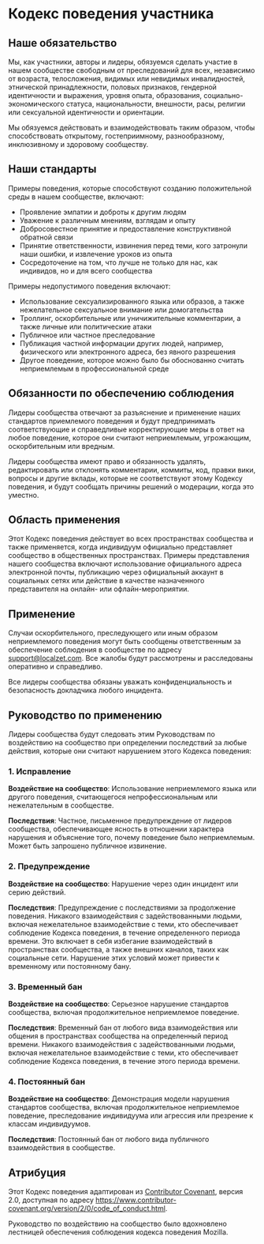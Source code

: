 # Кодекс поведения участника

## Наше обязательство

Мы, как участники, авторы и лидеры, обязуемся сделать участие в нашем сообществе свободным от преследований для всех, независимо от возраста, телосложения, видимых или невидимых инвалидностей, этнической принадлежности, половых признаков, гендерной идентичности и выражения, уровня опыта, образования, социально-экономического статуса, национальности, внешности, расы, религии или сексуальной идентичности и ориентации.

Мы обязуемся действовать и взаимодействовать таким образом, чтобы способствовать открытому, гостеприимному, разнообразному, инклюзивному и здоровому сообществу.

## Наши стандарты

Примеры поведения, которые способствуют созданию положительной среды в нашем сообществе, включают:

* Проявление эмпатии и доброты к другим людям
* Уважение к различным мнениям, взглядам и опыту
* Добросовестное принятие и предоставление конструктивной обратной связи
* Принятие ответственности, извинения перед теми, кого затронули наши ошибки, и извлечение уроков из опыта
* Сосредоточение на том, что лучше не только для нас, как индивидов, но и для всего сообщества

Примеры недопустимого поведения включают:

* Использование сексуализированного языка или образов, а также нежелательное сексуальное внимание или домогательства
* Троллинг, оскорбительные или уничижительные комментарии, а также личные или политические атаки
* Публичное или частное преследование
* Публикация частной информации других людей, например, физического или электронного адреса, без явного разрешения
* Другое поведение, которое можно было бы обоснованно считать неприемлемым в профессиональной среде

## Обязанности по обеспечению соблюдения

Лидеры сообщества отвечают за разъяснение и применение наших стандартов приемлемого поведения и будут предпринимать соответствующие и справедливые корректирующие меры в ответ на любое поведение, которое они считают неприемлемым, угрожающим, оскорбительным или вредным.

Лидеры сообщества имеют право и обязанность удалять, редактировать или отклонять комментарии, коммиты, код, правки вики, вопросы и другие вклады, которые не соответствуют этому Кодексу поведения, и будут сообщать причины решений о модерации, когда это уместно.

## Область применения

Этот Кодекс поведения действует во всех пространствах сообщества и также применяется, когда индивидуум официально представляет сообщество в общественных пространствах. Примеры представления нашего сообщества включают использование официального адреса электронной почты, публикацию через официальный аккаунт в социальных сетях или действие в качестве назначенного представителя на онлайн- или офлайн-мероприятии.

## Применение

Случаи оскорбительного, преследующего или иным образом неприемлемого поведения могут быть сообщены ответственным за обеспечение соблюдения в сообществе по адресу support@localzet.com. Все жалобы будут рассмотрены и расследованы оперативно и справедливо.

Все лидеры сообщества обязаны уважать конфиденциальность и безопасность докладчика любого инцидента.

## Руководство по применению

Лидеры сообщества будут следовать этим Руководствам по воздействию на сообщество при определении последствий за любые действия, которые они считают нарушением этого Кодекса поведения:

### 1. Исправление

**Воздействие на сообщество**: Использование неприемлемого языка или другого поведения, считающегося непрофессиональным или нежелательным в сообществе.

**Последствия**: Частное, письменное предупреждение от лидеров сообщества, обеспечивающее ясность в отношении характера нарушения и объяснение того, почему поведение было неприемлемым. Может быть запрошено публичное извинение.

### 2. Предупреждение

**Воздействие на сообщество**: Нарушение через один инцидент или серию действий.

**Последствия**: Предупреждение с последствиями за продолжение поведения. Никакого взаимодействия с задействованными людьми, включая нежелательное взаимодействие с теми, кто обеспечивает соблюдение Кодекса поведения, в течение определенного периода времени. Это включает в себя избегание взаимодействий в пространствах сообщества, а также внешних каналов, таких как социальные сети. Нарушение этих условий может привести к временному или постоянному бану.

### 3. Временный бан

**Воздействие на сообщество**: Серьезное нарушение стандартов сообщества, включая продолжительное неприемлемое поведение.

**Последствия**: Временный бан от любого вида взаимодействия или общения в пространствах сообщества на определенный период времени. Никакого взаимодействия с задействованными людьми, включая нежелательное взаимодействие с теми, кто обеспечивает соблюдение Кодекса поведения, в течение этого периода времени.

### 4. Постоянный бан

**Воздействие на сообщество**: Демонстрация модели нарушения стандартов сообщества, включая продолжительное неприемлемое поведение, преследование индивидуума или агрессия или презрение к классам индивидуумов.

**Последствия**: Постоянный бан от любого вида публичного взаимодействия в сообществе.

## Атрибуция

Этот Кодекс поведения адаптирован из [Contributor Covenant][homepage],
версия 2.0, доступная по адресу
https://www.contributor-covenant.org/version/2/0/code_of_conduct.html.

Руководство по воздействию на сообщество было вдохновлено лестницей обеспечения соблюдения кодекса поведения Mozilla.

[homepage]: https://www.contributor-covenant.org
